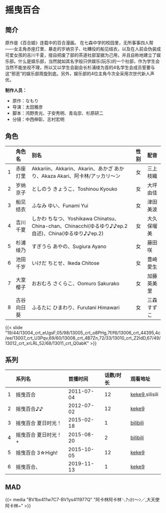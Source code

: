 # 摇曳百合


## 简介

原作是《百合姫》连载中的百合漫画。
在七森中学的校园里，无所事事四人帮——女主角赤座灯里、暴走的岁纳京子、吐糟役的船见结衣，以及在人前会伪装成可爱女孩的吉川千夏，擅自把废了部的茶道社部室据为己用，并且自称地建立了娱乐部。什么是娱乐部，当然就如其名字般只供娱乐(玩乐)的一个社部，作为学生会当然不能坐视不理，所以又以学生会副会长杉浦绫为首的4名学生会成员誓要与这“邪恶”的娱乐部周旋到底。另外，娱乐部的4位主角今次全采用次世代新人声优。

**制作人员：**
- 原作：なもり
- 导演：太田雅彦
- 脚本：鸿野贵光、子安秀明、青岛崇、杉原研二
- 分镜：中西伸彰、志村宏明

## 角色

|     |   角色名   |   别名  | 性别 |  配音  |
|:--- |:------  |:----      |:---  |:--   |
| 1 | 赤座灯里 | Akkariin、Akkarin、Akarin、あかざ あかり、Akaza Akari、阿卡林/アッカリ〜ン | 女 | 三上枝織 |
| 2 | 岁纳京子 | としのう きょうこ、Toshinou Kyouko | 女 | 大坪由佳 |
| 3 | 船见结衣 | ふなみ ゆい、Funami Yui | 女 | 津田美波 |
| 4 | 吉川千夏 | しかわ ちなつ、Yoshikawa Chinatsu、China-chan、Chinacchi(ゆるゆり♪♪ep.2自述)、China(ゆるゆり♪♪ep.2) | 女 | 大久保瑠美 |
| 5 | 杉浦绫乃 | すぎうら あやの、Sugiura Ayano | 女 | 藤田咲 |
| 6 | 池田千岁 | いけだ ちとせ、Ikeda Chitose | 女 | 豊崎愛生 |
| 7 | 大室樱子 | おおむろ さくらこ、Oomuro Sakurako | 女 | 加藤英美里 |
| 8 | 古谷向日葵 | ふるたに ひまわり、Furutani Himawari | 女 | 三森すずこ |

{{< slide "19/44/13004_crt_eUgsF,05/98/13005_crt_o8PHg,7f/f6/13006_crt_44395,4c/ee/13007_crt_U3Pqv,69/60/13008_crt_4B7Zn,72/33/13010_crt_Z2IdD,67/49/13012_crt_xrLRL,52/68/13011_crt_Q0abK" >}}

## 系列

|     |   系列名   |   首播时间  | 话数/时长  | 观看地址 |
|:---  |:------    |:----      |:---       |:---  |
| 1 | 摇曳百合 | 2011-07-04 | 12 | [keke9](https://www.keke9.app/search?k=摇曳百合),silisili  |
| 2 | 摇曳百合♪♪ | 2012-07-02 | 12 | [keke9](https://www.keke9.app/search?k=摇曳百合)  |
| 3 | 摇曳百合 夏日时光！ | 2015-02-18 | 1 | [bilibili](https://www.bilibili.com/video/BV1UW411c7d7?p=3)  |
| 4 | 摇曳百合 夏日时光！+ | 2015-08-20 | 2 | [bilibili](https://www.bilibili.com/video/BV1UW411c7d7)  |
| 5 | 摇曳百合 3☆High! | 2015-10-05 | 12 | [keke9](https://www.keke9.app/search?k=摇曳百合)  |
| 6 | 摇曳百合、 | 2019-11-13 | 1 | [keke9](https://www.keke9.app/search?k=摇曳百合)  |



## MAD

{{< media  "BV1bx411w7C7-BV1ys411977Q"
"阿卡林阿卡林＼ｱｯｶﾘ～ﾝ／,大天使阿卡林~"  >}}
